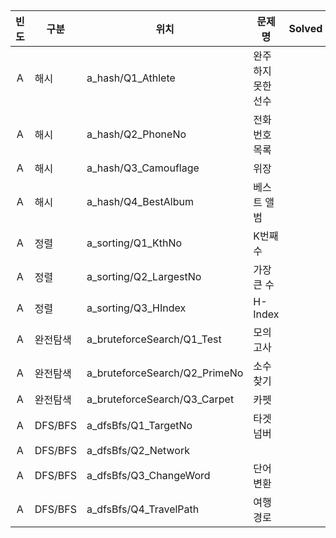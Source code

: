 ## 

| 빈도 | 구분     | 위치                          | 문제명             | Solved | Score | Level | 비고 |
| :--: | -------- | ----------------------------- | ------------------ | :----: | :---: | :---: | ---- |
|  A   | 해시     | a_hash/Q1_Athlete             | 완주하지 못한 선수 |        |       |   1   |      |
|  A   | 해시     | a_hash/Q2_PhoneNo             | 전화번호 목록      |        |       |   2   |      |
|  A   | 해시     | a_hash/Q3_Camouflage          | 위장               |        |       |   2   |      |
|  A   | 해시     | a_hash/Q4_BestAlbum           | 베스트 앨범        |        |       |   3   |      |
|  A   | 정렬     | a_sorting/Q1_KthNo            | K번째수            |        |       |   1   |      |
|  A   | 정렬     | a_sorting/Q2_LargestNo        | 가장 큰 수         |        |       |   2   |      |
|  A   | 정렬     | a_sorting/Q3_HIndex           | H-Index            |        |       |   2   |      |
|  A   | 완전탐색 | a_bruteforceSearch/Q1_Test    | 모의고사           |        |       |       |      |
|  A   | 완전탐색 | a_bruteforceSearch/Q2_PrimeNo | 소수 찾기          |        |       |       |      |
|  A   | 완전탐색 | a_bruteforceSearch/Q3_Carpet  | 카펫               |        |       |       |      |
|  A   | DFS/BFS  | a_dfsBfs/Q1_TargetNo          | 타겟 넘버          |        |       |       |      |
|  A   | DFS/BFS  | a_dfsBfs/Q2_Network           |                    |        |       |       |      |
|  A   | DFS/BFS  | a_dfsBfs/Q3_ChangeWord        | 단어변환           |        |       |   3   |      |
|  A   | DFS/BFS  | a_dfsBfs/Q4_TravelPath        | 여행경로           |        |       |   3   |      |
